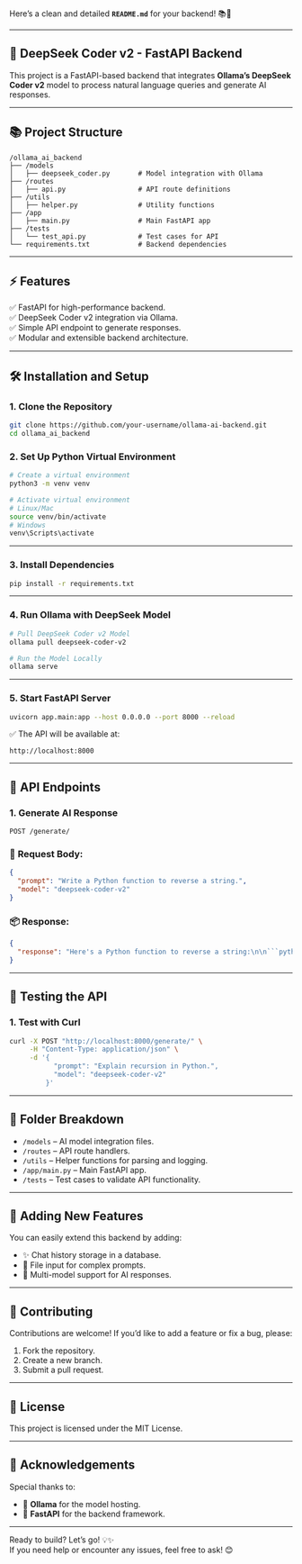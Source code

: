 Here’s a clean and detailed **`README.md`** for your backend! 📚🚀  

---

## 🎯 **DeepSeek Coder v2 - FastAPI Backend**

This project is a FastAPI-based backend that integrates **Ollama’s DeepSeek Coder v2** model to process natural language queries and generate AI responses.  

---

## 📚 **Project Structure**

```
/ollama_ai_backend
├── /models
│   ├── deepseek_coder.py       # Model integration with Ollama
├── /routes
│   ├── api.py                  # API route definitions
├── /utils
│   ├── helper.py               # Utility functions
├── /app
│   ├── main.py                 # Main FastAPI app
├── /tests
│   └── test_api.py             # Test cases for API
└── requirements.txt            # Backend dependencies
```

---

## ⚡️ **Features**

✅ FastAPI for high-performance backend.  
✅ DeepSeek Coder v2 integration via Ollama.  
✅ Simple API endpoint to generate responses.  
✅ Modular and extensible backend architecture.  

---

## 🛠️ **Installation and Setup**

### 1. **Clone the Repository**

```bash
git clone https://github.com/your-username/ollama-ai-backend.git
cd ollama_ai_backend
```

### 2. **Set Up Python Virtual Environment**

```bash
# Create a virtual environment
python3 -m venv venv

# Activate virtual environment
# Linux/Mac
source venv/bin/activate
# Windows
venv\Scripts\activate
```

---

### 3. **Install Dependencies**

```bash
pip install -r requirements.txt
```

---

### 4. **Run Ollama with DeepSeek Model**

```bash
# Pull DeepSeek Coder v2 Model
ollama pull deepseek-coder-v2

# Run the Model Locally
ollama serve
```

---

### 5. **Start FastAPI Server**

```bash
uvicorn app.main:app --host 0.0.0.0 --port 8000 --reload
```

✅ The API will be available at:  
```
http://localhost:8000
```

---

## 📡 **API Endpoints**

### 1. **Generate AI Response**

```
POST /generate/
```

### 📄 **Request Body:**
```json
{
  "prompt": "Write a Python function to reverse a string.",
  "model": "deepseek-coder-v2"
}
```

### 📦 **Response:**
```json
{
  "response": "Here's a Python function to reverse a string:\n\n```python\ndef reverse_string(s):\n    return s[::-1]\n\n# Example usage\nprint(reverse_string(\"hello\"))\n```"
}
```

---

## 🧪 **Testing the API**

### 1. **Test with Curl**
```bash
curl -X POST "http://localhost:8000/generate/" \
     -H "Content-Type: application/json" \
     -d '{
           "prompt": "Explain recursion in Python.",
           "model": "deepseek-coder-v2"
         }'
```

---

## 🧩 **Folder Breakdown**

- `/models` – AI model integration files.  
- `/routes` – API route handlers.  
- `/utils` – Helper functions for parsing and logging.  
- `/app/main.py` – Main FastAPI app.  
- `/tests` – Test cases to validate API functionality.  

---

## 🚀 **Adding New Features**

You can easily extend this backend by adding:  
- ✨ Chat history storage in a database.  
- 📄 File input for complex prompts.  
- 🧠 Multi-model support for AI responses.  

---

## 📝 **Contributing**

Contributions are welcome! If you’d like to add a feature or fix a bug, please:  
1. Fork the repository.  
2. Create a new branch.  
3. Submit a pull request.  

---

## 📄 **License**

This project is licensed under the MIT License.  

---

## 🙌 **Acknowledgements**

Special thanks to:  
- 🧠 **Ollama** for the model hosting.  
- 🚀 **FastAPI** for the backend framework.  

---

Ready to build? Let’s go! 💡✨  
If you need help or encounter any issues, feel free to ask! 😊  
